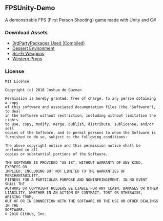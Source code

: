 ## FPSUnity-Demo
A demonstrable FPS (First Person Shooting) game made with Unity and C#

### Download Assets
* [3rdPartyPackages Used (Compiled)](https://drive.google.com/open?id=1Ol59l4HWhlO6zkIdGXG78XkLqga5mMq9)
* [Dessert Environment](http://devassets.com/assets/desert-environment/)
* [Sci-Fi Weapons](http://devassets.com/assets/sci-fi-weapons/)
* [Western Props](http://devassets.com/assets/sci-fi-weapons/)

### License
```
MIT License

Copyright (c) 2018 Joshua de Guzman

Permission is hereby granted, free of charge, to any person obtaining a copy
of this software and associated documentation files (the "Software"), to deal
in the Software without restriction, including without limitation the rights
to use, copy, modify, merge, publish, distribute, sublicense, and/or sell
copies of the Software, and to permit persons to whom the Software is
furnished to do so, subject to the following conditions:

The above copyright notice and this permission notice shall be included in all
copies or substantial portions of the Software.

THE SOFTWARE IS PROVIDED "AS IS", WITHOUT WARRANTY OF ANY KIND, EXPRESS OR
IMPLIED, INCLUDING BUT NOT LIMITED TO THE WARRANTIES OF MERCHANTABILITY,
FITNESS FOR A PARTICULAR PURPOSE AND NONINFRINGEMENT. IN NO EVENT SHALL THE
AUTHORS OR COPYRIGHT HOLDERS BE LIABLE FOR ANY CLAIM, DAMAGES OR OTHER
LIABILITY, WHETHER IN AN ACTION OF CONTRACT, TORT OR OTHERWISE, ARISING FROM,
OUT OF OR IN CONNECTION WITH THE SOFTWARE OR THE USE OR OTHER DEALINGS IN THE
SOFTWARE.
© 2018 GitHub, Inc.
```

